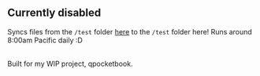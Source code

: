<h2>Currently disabled</h2>

Syncs files from the `/test` folder [here](https://github.com/LegoManiac04/actions-test-source) to the `/test` folder here!
Runs around 8:00am Pacific daily :D <br><br>

Built for my WIP project, qpocketbook.
